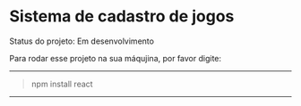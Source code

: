 # Sistema de cadastro de jogos

Status do projeto: Em desenvolvimento

Para rodar esse projeto na sua máqujina, por favor digite:

---
> npm install react
---

